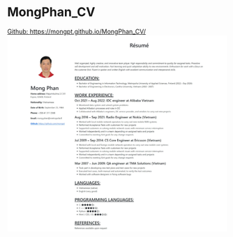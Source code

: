 # MongPhan_CV
<a href="https://mongpt.github.io/MongPhan_CV/">Github: https://mongpt.github.io/MongPhan_CV/</a>
<img src="screenshot.jpeg">
